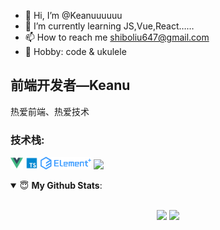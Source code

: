 - 👋 Hi, I’m @Keanuuuuuu
- 🌱 I’m currently learning JS,Vue,React……
- 📫 How to reach me shiboliu647@gmail.com
- 🏓 Hobby: code & ukulele

<!---
Keanuuuuuu/Keanuuuuuu is a ✨ special ✨ repository because its `README.md` (this file) appears on your GitHub profile.
You can click the Preview link to take a look at your changes.
--->


## 前端开发者—Keanu

热爱前端、热爱技术

### **技术栈:**

<a href="https://v3.cn.vuejs.org"><code><img height="20" src="./images/vue.png"></code></a>
<a href="https://www.tslang.cn/index.html"><code><img height="20" src="./images/typescript.png"></code></a>
<a href="https://cn.vitejs.dev"><code><img height="20" src="./images/element plus.png"></code></a>
<a href="https://www.electronjs.org/"><code><img height="20" src="https://www.electronjs.org/assets/img/logo.svg"></code></a>

<details open>
 <summary> 😇 <b>My Github Stats</b>: </summary>
<br>
<p align = "center">
  <img src = "https://github-readme-stats.vercel.app/api?username=Keanuuuuuu&show_icons=true&theme=calm&line_height=33&hide_border=true&count_private=true">
  <img src = "https://github-readme-stats.vercel.app/api/top-langs/?username=Keanuuuuuu&theme=calm&hide_border=true">
</p>
</details>
